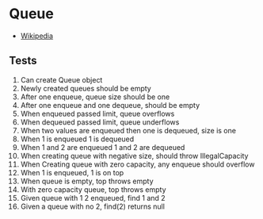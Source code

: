 # Queue

- [Wikipedia](https://en.wikipedia.org/wiki/Queue_(abstract_data_type))

## Tests

1. Can create Queue object
2. Newly created queues should be empty
3. After one enqueue, queue size should be one
4. After one enqueue and one dequeue, should be empty
5. When enqueued passed limit, queue overflows
6. When dequeued passed limit, queue underflows
7. When two values are enqueued then one is dequeued, size is one
8. When 1 is enqueued 1 is dequeued
9. When 1 and 2 are enqueued 1 and 2 are dequeued
10. When creating queue with negative size, should throw IllegalCapacity
11. When Creating queue with zero capacity, any enqueue should overflow
12. When 1 is enqueued, 1 is on top
13. When queue is empty, top throws empty
14. With zero capacity queue, top throws empty
15. Given queue with 1 2 enqueued, find 1 and 2
16. Given a queue with no 2, find(2) returns null
